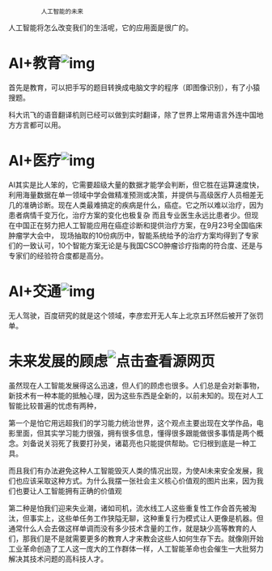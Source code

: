 
             人工智能的未来

人工智能将怎么改变我们的生活呢，它的应用面是很广的。

# AI+教育![img](https://gss0.bdstatic.com/94o3dSag_xI4khGkpoWK1HF6hhy/baike/c0%3Dbaike150%2C5%2C5%2C150%2C50/sign=5505f67507087bf469e15fbb93ba3c49/6a63f6246b600c33cfd417f61f4c510fd9f9a15b.jpg)

首先是教育，可以把手写的题目转换成电脑文字的程序（即图像识别），有了小猿搜题。

科大讯飞的语音翻译机则已经可以做到实时翻译，除了世界上常用语言外连中国地方方言都可以用。

# AI+医疗![img](http://5b0988e595225.cdn.sohucs.com/images/20180923/3be01e0298ae4937b80bf319de3a98ce.jpeg)



​       AI其实是比人笨的，它需要超级大量的数据才能学会判断，但它胜在运算速度快，利用海量数据在单一领域中学会做精准预测或决策，并提供与高级医疗人员相差无几的准确诊断。现在人类最难搞定的疾病是什么，癌症。它之所以难以治疗，因为患者病情千变万化，治疗方案的变化也极复杂 而且专业医生永远比患者少。但现在中国正在努力把人工智能应用在癌症诊断和提供治疗方案，在9月23号全国临床肿瘤学大会中， 现场抽取的10份病历中，智能系统给予的治疗方案均得到了专家们的一致认可，10个智能方案无论是与我国CSCO肿瘤诊疗指南的符合度、还是与专家们的经验符合度都是高分。

# AI+交通![img](http://5b0988e595225.cdn.sohucs.com/images/20170706/3fb49b9d9d5d4062a183cfadfc4f280c.png)

无人驾驶，百度研究的就是这个领域，李彦宏开无人车上北京五环然后被开了张罚单。

# 未来发展的顾虑![点击查看源网页](https://timgsa.baidu.com/timg?image&quality=80&size=b9999_10000&sec=1538920083&di=cb8699ac3de1a7e35512d2bb54c63ace&imgtype=jpg&er=1&src=http%3A%2F%2Fimgsrc.baidu.com%2Fimgad%2Fpic%2Fitem%2F0e2442a7d933c8959715377cdb1373f082020049.jpg)

虽然现在人工智能发展得这么迅速，但人们的顾虑也很多。人们总是会对新事物，新技术有一种本能的抵触心理，因为这些东西是全新的，以前未知的。现在对人工智能比较普遍的忧虑有两种，

第一个是怕它用远超我们的学习能力统治世界，这个观点主要出现在文学作品，电影里面，但其实学习能力很强，拥有很多信息，懂得很多跟能做很多事情是两个概念。刘备说关羽死了我要打孙吴，诸葛亮也只能提供帮助。它归根到底是一种工具。

而且我们有办法避免这种人工智能毁灭人类的情况出现，为使AI未来安全发展，我们也应该采取这种方式。为什么我摆一张社会主义核心价值观的图片出来，因为我们也要让人工智能拥有正确的价值观

第二种是怕我们迎来失业潮，诸如司机，流水线工人这些重复性工作会首先被淘汰，但事实上，这些单任务工作狭隘无聊，这种重复行为模式让人更像是机器。但通常什么人会去做这样单调而没有多少技术含量的工作，就是缺少高等教育的人们，那我们是不是就需要更多的教育人才来教会这些人如何生存下去。就像刚开始工业革命创造了工人这一庞大的工作群体一样，人工智能革命也会催生一大批努力解决其技术问题的高科技人才。

​    

